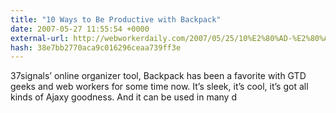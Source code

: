 ```yaml
---
title: "10‭ ‬Ways to Be Productive with Backpack"
date: 2007-05-27 11:55:54 +0000
external-url: http://webworkerdaily.com/2007/05/25/10%E2%80%AD-%E2%80%ACways-to-be-productive-with-backpack/
hash: 38e7bb2770aca9c016296ceaa739ff3e
---
```


‬37signals‭’ ‬online organizer tool,‭ ‬‬Backpack ‬has been a favorite with GTD geeks and web workers for some time now.‭ ‬It’s sleek,‭ ‬it’s cool,‭ ‬it’s got all kinds of Ajaxy goodness.‭ ‬And it can be used in many d

